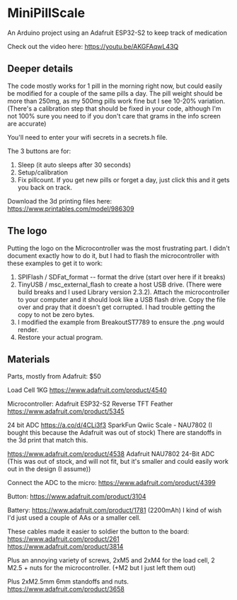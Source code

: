 # MiniPillScale
An Arduino project using an Adafruit ESP32-S2 to keep track of medication

Check out the video here:
https://youtu.be/AKGFAqwL43Q

## Deeper details
The code mostly works for 1 pill in the morning right now, but could easily be modified for a couple of the same pills a day. The pill weight should be more than 250mg, as my 500mg pills work fine but I see 10-20% variation.
(There's a calibration step that should be fixed in your code, although I'm not 100% sure you need to if you don't care that grams in the info screen are accurate)

You'll need to enter your wifi secrets in a secrets.h file.

The 3 buttons are for: 
1. Sleep (it auto sleeps after 30 seconds)
2. Setup/calibration
3. Fix pillcount. If you get new pills or forget a day, just click this and it gets you back on track.

Download the 3d printing files here:
https://www.printables.com/model/986309

## The logo
Putting the logo on the Microcontroller was the most frustrating part. I didn't document exactly how to do it, but I had to flash the microcontroller with these examples to get it to work:
1. SPIFlash / SDFat_format -- format the drive (start over here if it breaks)
2. TinyUSB / msc_external_flash to create a host USB drive. (There were build breaks and I used Library version 2.3.2). Attach the microcontroller to your computer and it should look like a USB flash drive. Copy the file over and pray that it doesn't get corrupted. I had trouble getting the copy to not be zero bytes.
3. I modified the example from BreakoutST7789 to ensure the .png would render.
4. Restore your actual program.

## Materials
Parts, mostly from Adafruit: $50

Load Cell 1KG
https://www.adafruit.com/product/4540

Microcontroller: Adafruit ESP32-S2 Reverse TFT Feather
https://www.adafruit.com/product/5345

24 bit ADC
https://a.co/d/4CLi3f3 SparkFun Qwiic Scale - NAU7802 (I bought this because the Adafruit was out of stock) There are standoffs in the 3d print that match this.

https://www.adafruit.com/product/4538 Adafruit NAU7802 24-Bit ADC (This was out of stock, and will not fit, but it's smaller and could easily work out in the design (I assume))

Connect the ADC to the micro:
https://www.adafruit.com/product/4399

Button:
https://www.adafruit.com/product/3104

Battery:
https://www.adafruit.com/product/1781 (2200mAh)
I kind of wish I'd just used a couple of AAs or a smaller cell.

These cables made it easier to soldier the button to the board:
https://www.adafruit.com/product/261
https://www.adafruit.com/product/3814

Plus an annoying variety of screws, 2xM5 and 2xM4 for the load cell, 2 M2.5 + nuts for the microcontroller. (+M2 but I just left them out)

Plus 2xM2.5mm 6mm standoffs and nuts. https://www.adafruit.com/product/3658
